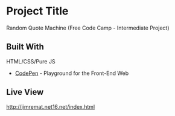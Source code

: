 # Project Title

Random Quote Machine (Free Code Camp - Intermediate Project)




## Built With

HTML/CSS/Pure JS
* [CodePen](http://codepen.io/) - Playground for the Front-End Web

## Live View

http://jimremat.net16.net/index.html
